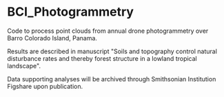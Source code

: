 # BCI_Photogrammetry
Code to process point clouds from annual drone photogrammetry over Barro Colorado Island, Panama.

Results are described in manuscript "Soils and topography control natural disturbance rates and thereby forest structure in a lowland tropical landscape".

Data supporting analyses will be archived through Smithsonian Institution Figshare upon publication.
